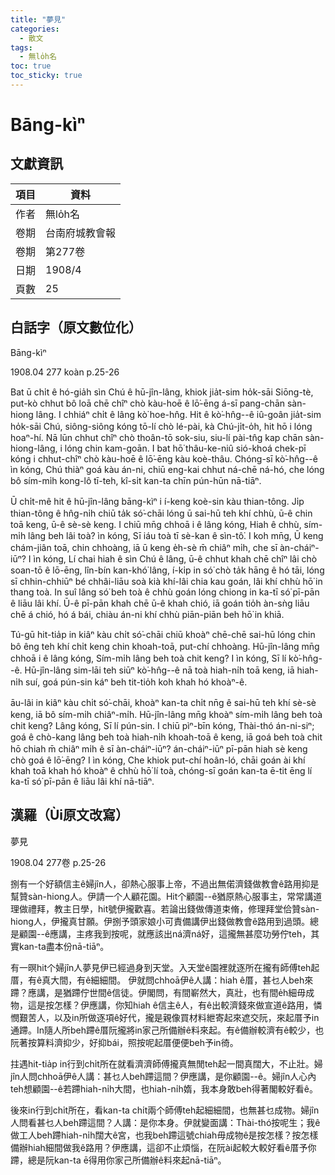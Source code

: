 ```yaml
---
title: "夢見"
categories:
  - 散文
tags:
  - 無lo̍h名
toc: true
toc_sticky: true
---
```


# Bāng-kìⁿ

## 文獻資訊

| 項目 | 資料 |
|---|---|
| 作者 | 無lo̍h名 |
| 卷期 | 台南府城教會報 |
| 卷期 | 第277卷 |
| 日期 | 1908/4 |
| 頁數 | 25 |

## 白話字（原文數位化）

Bāng-kìⁿ

1908.04 277 koàn p.25-26

Bat ū chi̍t ê hó-gia̍h sìn Chú ê hū-jîn-lâng, khiok jia̍t-sim ho̍k-sāi Siōng-tè, put-kò chhut bô loā chē chîⁿ chò kàu-hoē ê lō͘-ēng á-sī pang-chān sàn-hiong lâng. I chhiáⁿ chi̍t ê lâng kò͘ hoe-hn̂g. Hit ê kò͘-hn̂g--ê iû-goân jia̍t-sim ho̍k-sāi Chú, siông-siông kóng tō-lí chò lé-pài, kà Chú-ji̍t-o̍h, hit hō i lóng hoaⁿ-hí. Nā lūn chhut chîⁿ chò thoân-tō sok-siu, siu-lí pài-tn̂g kap chān sàn-hiong-lâng, i lóng chin kam-goān. I bat hō͘ thâu-ke-niû sió-khoá chek-pī kóng i chhut-chîⁿ chò kàu-hoē ê lō͘-ēng kàu koè-thâu. Chóng-sī kò͘-hn̂g--ê ìn kóng, Chú thiàⁿ goá kàu án-ni, chiū eng-kai chhut ná-chē ná-hó, che lóng bô sím-mi̍h kong-lô tī-teh, kî-si̍t kan-ta chīn pún-hūn nā-tiāⁿ.

Ū chi̍t-mê hit ê hū-jîn-lâng bāng-kìⁿ i í-keng koè-sin kàu thian-tông. Ji̍p thian-tông ê hn̂g-ni̍h chiū ta̍k só͘-chāi lóng ū sai-hū teh khí chhù, ū-ê chin toā keng, ū-ê sè-sè keng. I chiū mn̄g chhoā i ê lâng kóng, Hiah ê chhù, sím-mi̍h lâng beh lâi toà? ìn kóng, Sī iáu toà tī sè-kan ê sìn-tô͘. I koh mn̄g, Ū keng chám-jiân toā, chin chhoàng, iā ū keng e̍h-sè m̄ chiâⁿ mi̍h, che sī àn-cháiⁿ-iūⁿ? I ìn kóng, Lí chai hiah ê sìn Chú ê lâng, ū-ê chhut khah chē chîⁿ lâi chò soan-tō ê lō-ēng, lîn-bín kan-khó͘ lâng, í-ki̍p in só͘ chò ta̍k hāng ê hó tāi, lóng sī chhin-chhiūⁿ bé chhâi-liāu soà kià khí-lâi chia kau goán, lâi khí chhù hō͘ in thang toà. In suî lâng só͘ beh toà ê chhù goán lóng chiong in ka-tī só͘ pī-pān ê liāu lâi khí. Ū-ê pī-pān khah chē ū-ê khah chió, iā goán tio̍h àn-sǹg liāu chē á chió, hó á bái, chiàu án-ni khí chhù piān-piān beh hō͘ in khiā.

Tú-gū hit-tia̍p in kiâⁿ kàu chi̍t só͘-chāi chiū khoàⁿ chē-chē sai-hū lóng chin bô êng teh khí chi̍t keng chin khoah-toā, put-chí chhoàng. Hū-jîn-lâng mn̄g chhoā i ê lâng kóng, Sím-mi̍h lâng beh toà chit keng? I ìn kóng, Sī lí kò͘-hn̂g--ê. Hū-jîn-lâng sim-lāi teh siūⁿ kò͘-hn̂g--ê nā toà hiah-ni̍h toā keng, iā hiah-ni̍h suí, goá pún-sin káⁿ beh tit-tio̍h koh khah hó khoàⁿ-ê.

āu-lâi in kiâⁿ kàu chi̍t só͘-chāi, khoàⁿ kan-ta chi̍t nn̄g ê sai-hū teh khí sè-sè keng, iā bô sím-mi̍h chiâⁿ-mi̍h. Hū-jîn-lâng mn̄g khoàⁿ sím-mi̍h lâng beh toà chit keng? Lâng kóng, Sī lí pún-sin. I chiū pìⁿ-bīn kóng, Thài-thó án-ni-siⁿ; goá ê chò-kang lâng beh toà hiah-ni̍h khoah-toā ê keng, iā goá beh toà chit hō chiah m̄ chiâⁿ mi̍h ê sī àn-cháiⁿ-iūⁿ? án-cháiⁿ-iūⁿ pī-pān hiah sè keng chò goá ê lō͘-ēng? I ìn kóng, Che khiok put-chí hoân-ló, chāi goán ài khí khah toā khah hó khoàⁿ ê chhù hō͘ lí toà, chóng-sī goán kan-ta ē-tit ēng lí ka-tī só͘ pī-pān ê liāu lâi khí nā-tiāⁿ.

## 漢羅（Ùi原文改寫）

夢見

1908.04 277卷 p.25-26

捌有一个好額信主ê婦jîn人，卻熱心服事上帝，不過出無偌濟錢做教會ê路用抑是幫贊sàn-hiong人。伊請一个人顧花園。Hit个顧園--ê猶原熱心服事主，常常講道理做禮拜，教主日學，hit號伊攏歡喜。若論出錢做傳道束脩，修理拜堂佮贊sàn-hiong人，伊攏真甘願。伊捌予頭家娘小可責備講伊出錢做教會ê路用到過頭。總是顧園--ê應講，主疼我到按呢，就應該出ná濟ná好，這攏無甚麼功勞佇teh，其實kan-ta盡本份nā-tiāⁿ。

有一暝hit个婦jîn人夢見伊已經過身到天堂。入天堂ê園裡就逐所在攏有師傅teh起厝，有ê真大間，有ê細細間。 伊就問chhoā伊ê人講：hiah ê厝，甚乜人beh來蹛？應講，是猶蹛佇世間ê信徒。伊閣問，有間嶄然大，真壯，也有間e̍h細毋成物，這是按怎樣？伊應講，你知hiah ê信主ê人，有ê出較濟錢來做宣道ê路用，憐憫艱苦人，以及in所做逐項ê好代，攏是親像買材料紲寄起來遮交阮，來起厝予in通蹛。In隨人所beh蹛ê厝阮攏將in家己所備辦ê料來起。有ê備辦較濟有ê較少，也阮著按算料濟抑少，好抑bái，照按呢起厝便便beh予in徛。

拄遇hit-tia̍p in行到chi̍t所在就看濟濟師傅攏真無閒teh起一間真闊大，不止壯。婦jîn人問chhoā伊ê人講：甚乜人beh蹛這間？伊應講，是你顧園--ê。婦jîn人心內teh想顧園--ê若蹛hiah-ni̍h大間，也hiah-ni̍h媠，我本身敢beh得著閣較好看ê。

後來in行到chi̍t所在，看kan-ta chi̍t兩个師傅teh起細細間，也無甚乜成物。婦jîn人問看甚乜人beh蹛這間？人講：是你本身。伊就變面講：Thài-thó按呢生；我ê做工人beh蹛hiah-ni̍h闊大ê宮，也我beh蹛這號chiah毋成物ê是按怎樣？按怎樣備辦hiah細間做我ê路用？伊應講，這卻不止煩惱，在阮ài起較大較好看ê厝予你蹛，總是阮kan-ta ē得用你家己所備辦ê料來起nā-tiāⁿ。
